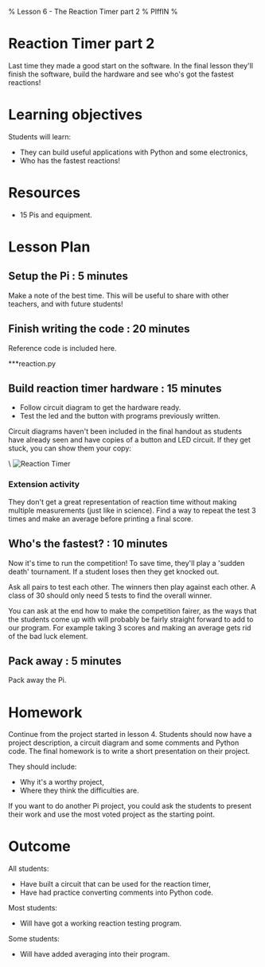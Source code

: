 % Lesson 6 - The Reaction Timer part 2
% PIffIN
%

# Reaction Timer part 2

Last time they made a good start on the software. In the final lesson they'll finish the software, build the hardware and see who's got the fastest reactions!

# Learning objectives

Students will learn:

* They can build useful applications with Python and some electronics,
* Who has the fastest reactions!

# Resources

* 15 Pis and equipment.

# Lesson Plan

## Setup the Pi : 5 minutes

Make a note of the best time. This will be useful to share with other teachers, and with future students!

## Finish writing the code : 20 minutes

Reference code is included here.

***reaction.py

## Build reaction timer hardware : 15 minutes

* Follow circuit diagram to get the hardware ready. 
* Test the led and the button with programs previously written.

Circuit diagrams haven't been included in the final handout as students have already seen and have copies of a button and LED circuit. If they get stuck, you can show them your copy:

\ ![Reaction Timer](1led1button.png)

### Extension activity

They don't get a great representation of reaction time without making multiple measurements (just like in science). Find a way to repeat the test 3 times and make an average before printing a final score.

## Who's the fastest? : 10 minutes

Now it's time to run the competition! To save time, they'll play a 'sudden death' tournament. If a student loses then they get knocked out. 

Ask all pairs to test each other. The winners then play against each other. A class of 30 should only need 5 tests to find the overall winner.

You can ask at the end how to make the competition fairer, as the ways that the students come up with will probably be fairly straight forward to add to our program. For example taking 3 scores and making an average gets rid of the bad luck element.

## Pack away : 5 minutes

Pack away the Pi.

# Homework

Continue from the project started in lesson 4. Students should now have a project description, a circuit diagram and some comments and Python code. The final homework is to write a short presentation on their project. 

They should include:

* Why it's a worthy project,
* Where they think the difficulties are.

If you want to do another Pi project, you could ask the students to present their work and use the most voted project as the starting point.

# Outcome

All students:

* Have built a circuit that can be used for the reaction timer,
* Have had practice converting comments into Python code.

Most students:

* Will have got a working reaction testing program.

Some students:

* Will have added averaging into their program.
